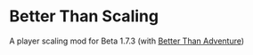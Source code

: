 # Better Than Scaling
A player scaling mod for Beta 1.7.3 (with [Better Than Adventure](https://www.minecraftforum.net/forums/mapping-and-modding-java-edition/minecraft-mods/3106066-better-than-adventure-for-beta-1-7-3-timely))
